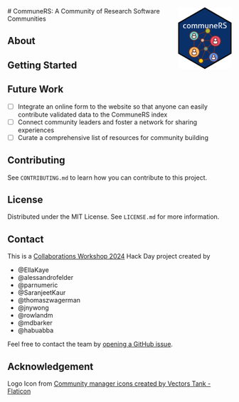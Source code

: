 <img src="inst/figures/communres-sticker.png" align="right" width="120"/>
# CommuneRS: A Community of Research Software Communities

## About

<!-- TODO: Paste copy from the website here. -->

## Getting Started

<!-- TODO: Instructions for installation and usage. -->

## Future Work

- [ ] Integrate an online form to the website so that anyone can easily contribute validated data to the CommuneRS index
- [ ] Connect community leaders and foster a network for sharing experiences 
- [ ] Curate a comprehensive list of resources for community building

## Contributing

See `CONTRIBUTING.md` to learn how you can contribute to this project.

## License

Distributed under the MIT License. See `LICENSE.md` for more information.

## Contact

This is a [Collaborations Workshop 2024](https://www.software.ac.uk/workshop/collaborations-workshop-2024-cw24) Hack Day project created by

- @EllaKaye
- @alessandrofelder
- @parnumeric
- @SaranjeetKaur
- @thomaszwagerman
- @jnywong
- @rowlandm
- @mdbarker
- @habuabba

Feel free to contact the team by [opening a GitHub issue](https://github.com/EllaKaye/communers/issues/new).

## Acknowledgement

Logo Icon from [Community manager icons created by Vectors Tank - Flaticon](https://www.flaticon.com/free-icons/community-manager)
